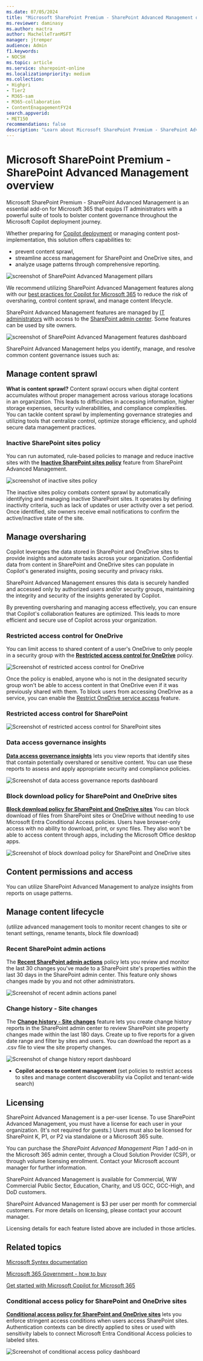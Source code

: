 ```yaml
---
ms.date: 07/05/2024
title: "Microsoft SharePoint Premium - SharePoint Advanced Management overview"
ms.reviewer: daminasy
ms.author: mactra
author: MachelleTranMSFT
manager: jtremper
audience: Admin
f1.keywords:
- NOCSH
ms.topic: article
ms.service: sharepoint-online
ms.localizationpriority: medium
ms.collection:
- Highpri
- Tier2
- M365-sam
- M365-collaboration
- ContentEnagagementFY24
search.appverid:
- MET150
recommendations: false
description: "Learn about Microsoft SharePoint Premium - SharePoint Advanced Management and how you can use its features before and after deploying Copilot."
---
```


# Microsoft SharePoint Premium - SharePoint Advanced Management overview

Microsoft SharePoint Premium - SharePoint Advanced Management is an essential add-on for Microsoft 365 that equips IT administrators with a powerful suite of tools to bolster content governance throughout the Microsoft Copilot deployment journey.

Whether preparing for [Copilot deployment](/copilot/microsoft-365/microsoft-365-copilot-setup) or managing content post-implementation, this solution offers capabilities to:

- prevent content sprawl,
- streamline access management for SharePoint and OneDrive sites, and
- analyze usage patterns through comprehensive reporting.

![screenshot of SharePoint Advanced Management pillars](../SharePointOnline/media/sam-overview/0-sam-overview-pillars.png)

We recommend utilizing SharePoint Advanced Management features along with our [best practices for Copilot for Microsoft 365](/sharepoint/sharepoint-copilot-best-practices) to reduce the risk of oversharing, control content sprawl, and manage content lifecycle.

SharePoint Advanced Management features are managed by [IT administrators](/microsoft-365/admin/add-users/about-admin-roles) with access to the [SharePoint admin center](https://go.microsoft.com/fwlink/?linkid=2185219). Some features can be used by site owners.

![screenshot of SharePoint Advanced Management features dashboard](../SharePointOnline/media/sam-overview/1-SAM-feature-list.png)

SharePoint Advanced Management helps you identify, manage, and resolve common content governance issues such as:

## Manage content sprawl

**What is content sprawl?** Content sprawl occurs when digital content accumulates without proper management across various storage locations in an organization. This leads to difficulties in accessing information, higher storage expenses, security vulnerabilities, and compliance complexities. You can tackle content sprawl by implementing governance strategies and utilizing tools that centralize control, optimize storage efficiency, and uphold secure data management practices.

### Inactive SharePoint sites policy

You can run automated, rule-based policies to manage and reduce inactive sites with the [**Inactive SharePoint sites policy**](site-lifecycle-management.md) feature from SharePoint Advanced Management.

![screenshot of inactive sites policy](../SharePointOnline/media/sam-overview/2-inactive-sites-policy.png)

The inactive sites policy combats content sprawl by automatically identifying and managing inactive SharePoint sites. It operates by defining inactivity criteria, such as lack of updates or user activity over a set period. Once identified, site owners receive email notifications to confirm the active/inactive state of the site.

## Manage oversharing

Copilot leverages the data stored in SharePoint and OneDrive sites to provide insights and automate tasks across your organization. Confidential data from content in SharePoint and OneDrive sites can populate in Copilot's generated insights, posing security and privacy risks.

SharePoint Advanced Management ensures this data is securely handled and accessed only by authorized users and/or security groups, maintaining the integrity and security of the insights generated by Copilot​.

By preventing oversharing and managing access effectively, you can ensure that Copilot's collaboration features are optimized. This leads to more efficient and secure use of Copilot across your organization.

### Restricted access control for OneDrive

You can limit access to shared content of a user's OneDrive to only people in a security group with the **[Restricted access control for OneDrive](onedrive-site-access-restriction.md)** policy.

![Screenshot of restricted access control for OneDrive](../SharePointOnline/media/sam-overview/4-restricted-accesa-control-onedrive.png)

Once the policy is enabled, anyone who is not in the designated security group won't be able to access content in that OneDrive even if it was previously shared with them. To block users from accessing OneDrive as a service, you can enable the [Restrict OneDrive service access](limit-access.md) feature.

### Restricted access control for SharePoint

![Screenshot of restricted access control for SharePoint sites](../SharePointOnline/media/sam-overview/3-restricted-access-control-sharepoint-sites.png)

### Data access governance insights

**[Data access governance insights](data-access-governance-reports.md)** lets you view reports that identify sites that contain potentially overshared or sensitive content. You can use these reports to assess and apply appropriate security and compliance policies.

![Screenshot of data access governance reports dashboard](../SharePointOnline/media/sam-overview/7-data-access-governance.png)

### Block download policy for SharePoint and OneDrive sites

**[Block download policy for SharePoint and OneDrive sites](block-download-from-sites.md)** You can block download of files from SharePoint sites or OneDrive without needing to use Microsoft Entra Conditional Access policies. Users have browser-only access with no ability to download, print, or sync files. They also won't be able to access content through apps, including the Microsoft Office desktop apps.

![Screenshot of block download policy for SharePoint and OneDrive sites](../SharePointOnline/media/sam-overview/9-block-download-policy-sharepoint-onedrive.png)

## Content permissions and access

You can utilize SharePoint Advanced Management to analyze insights from reports on usage patterns.

## Manage content lifecycle

(utilize advanced management tools to monitor recent changes to site or tenant settings, rename tenants, block file download)

### Recent SharePoint admin actions

 The **[Recent SharePoint admin actions](recent-actions-panel.md)** policy lets you review and monitor the last 30 changes you've made to a SharePoint site's properties within the last 30 days in the SharePoint admin center. This feature only shows changes made by you and not other administrators.

![Screenshot of recent admin actions panel](../SharePointOnline/media/sam-overview/5-recent-admin-actions-panel.png)

### Change history - Site changes

The **[Change history - Site changes](change-history-report.md)** feature lets you create change history reports in the SharePoint admin center to review SharePoint site property changes made within the last 180 days. Create up to five reports for a given date range and filter by sites and users. You can download the report as a .csv file to view the site property changes.

![Screenshot of change history report dashboard](../SharePointOnline/media/sam-overview/6-change-history-report.png)

- **Copilot access to content management** (set policies to restrict access to sites and manage content discoverability via Copilot and tenant-wide search)

## Licensing

SharePoint Advanced Management is a per-user license. To use SharePoint Advanced Management, you must have a license for each user in your organization. (It's not required for guests.) Users must also be licensed for SharePoint K, P1, or P2 via standalone or a Microsoft 365 suite.

You can purchase the *SharePoint Advanced Management Plan 1* add-on in the Microsoft 365 admin center, through a Cloud Solution Provider (CSP), or through volume licensing enrollment. Contact your Microsoft account manager for further information.

SharePoint Advanced Management is available for Commercial, WW Commercial Public Sector, Education, Charity, and US GCC, GCC-High, and DoD customers.

SharePoint Advanced Management is $3 per user per month for commercial customers. For more details on licensing, please contact your account manager. 

Licensing details for each feature listed above are included in those articles.

## Related topics

[Microsoft Syntex documentation](/microsoft-365/syntex)

[Microsoft 365 Government - how to buy](/office365/servicedescriptions/office-365-platform-service-description/office-365-us-government/microsoft-365-government-how-to-buy)

[Get started with Microsoft Copilot for Microsoft 365](/copilot/microsoft-365/microsoft-365-copilot-setup)

### Conditional access policy for SharePoint and OneDrive sites

**[Conditional access policy for SharePoint and OneDrive sites](authentication-context-example.md)** lets you enforce stringent access conditions when users access SharePoint sites. Authentication contexts can be directly applied to sites or used with sensitivity labels to connect Microsoft Entra Conditional Access policies to labeled sites.

![Screenshot of conditional access policy dashboard](../SharePointOnline/media/sam-overview/8-conditional-access-policies.png)